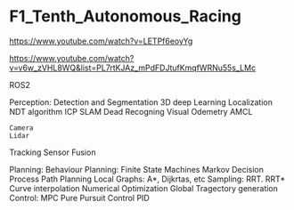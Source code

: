 # F1_Tenth_Autonomous_Racing

https://www.youtube.com/watch?v=LETPf6eoyYg


https://www.youtube.com/watch?v=v6w_zVHL8WQ&list=PL7rtKJAz_mPdFDJtufKmqfWRNu55s_LMc


ROS2

Perception:
  Detection and Segmentation
    3D deep Learning
  Localization
    NDT algorithm
    ICP
    SLAM
    Dead Recogning
    Visual Odemetry
    AMCL
    
    Camera
    Lidar
  Tracking
  Sensor Fusion
  
Planning:
  Behaviour Planning:
    Finite State Machines
    Markov Decision Process
  Path Planning
    Local
      Graphs: A*, Dijkrtas, etc
      Sampling: RRT. RRT*
      Curve interpolation
      Numerical Optimization
    Global
  Tragectory generation
Control:
  MPC
  Pure Pursuit Control
  PID
